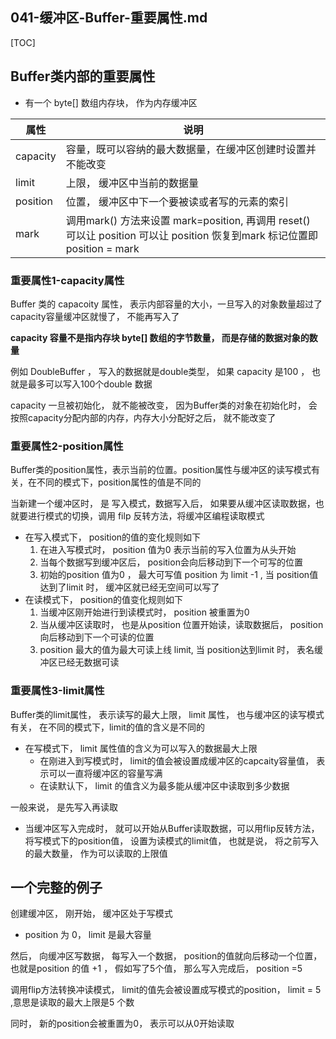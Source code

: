 ## 041-缓冲区-Buffer-重要属性.md

[TOC]

## Buffer类内部的重要属性

- 有一个 byte[] 数组内存块， 作为内存缓冲区

| 属性     | 说明                                                         |
| -------- | ------------------------------------------------------------ |
| capacity | 容量，既可以容纳的最大数据量，在缓冲区创建时设置并不能改变   |
| limit    | 上限， 缓冲区中当前的数据量                                  |
| position | 位置， 缓冲区中下一个要被读或者写的元素的索引                |
| mark     | 调用mark() 方法来设置 mark=position, 再调用 reset() 可以让 position 可以让 position 恢复到mark 标记位置即 position = mark |

### 重要属性1-capacity属性

Buffer 类的 capacoity 属性， 表示内部容量的大小，一旦写入的对象数量超过了capacity容量缓冲区就慢了， 不能再写入了

**capacity 容量不是指内存块 byte[] 数组的字节数量， 而是存储的数据对象的数量**

例如 DoubleBuffer ， 写入的数据就是double类型， 如果 capacity 是100 ， 也就是最多可以写入100个double 数据

capacity 一旦被初始化， 就不能被改变， 因为Buffer类的对象在初始化时， 会按照capacity分配内部的内存，内存大小分配好之后， 就不能改变了

### 重要属性2-position属性

Buffer类的position属性，表示当前的位置。position属性与缓冲区的读写模式有关，在不同的模式下，position属性的值是不同的

当新建一个缓冲区时， 是 写入模式，数据写入后， 如果要从缓冲区读取数据，也就要进行模式的切换，调用 filp 反转方法，将缓冲区编程读取模式

- 在写入模式下， position的值的变化规则如下
  1. 在进入写模式时， position 值为0 表示当前的写入位置为从头开始
  2. 当每个数据写到缓冲区后， position会向后移动到下一个可写的位置
  3. 初始的position 值为0 ， 最大可写值 position 为 limit -1 , 当 position值达到了limit 时， 缓冲区就已经无空间可以写了
- 在读模式下， position的值变化规则如下
  1. 当缓冲区刚开始进行到读模式时， position 被重置为0
  2. 当从缓冲区读取时， 也是从position 位置开始读，读取数据后， position向后移动到下一个可读的位置
  3. position 最大的值为最大可读上线 limit, 当 position达到limit 时， 表名缓冲区已经无数据可读

### 重要属性3-limit属性

Buffer类的limit属性， 表示读写的最大上限， limit 属性， 也与缓冲区的读写模式有关， 在不同的模式下，limit的值的含义是不同的

- 在写模式下， limit 属性值的含义为可以写入的数据最大上限
  - 在刚进入到写模式时， limit的值会被设置成缓冲区的capcaity容量值， 表示可以一直将缓冲区的容量写满
  - 在读默认下， limit 的值含义为最多能从缓冲区中读取到多少数据

一般来说， 是先写入再读取

- 当缓冲区写入完成时， 就可以开始从Buffer读取数据，可以用flip反转方法，将写模式下的position值， 设置为读模式的limit值， 也就是说， 将之前写入的最大数量， 作为可以读取的上限值

## 一个完整的例子

创建缓冲区， 刚开始， 缓冲区处于写模式

- position 为 0， limit 是最大容量

然后， 向缓冲区写数据， 每写入一个数据， position的值就向后移动一个位置， 也就是position 的值 +1 ， 假如写了5个值， 那么写入完成后， position =5

调用flip方法转换冲读模式， limit的值先会被设置成写模式的position， limit = 5 ,意思是读取的最大上限是5 个数

同时， 新的position会被重置为0， 表示可以从0开始读取

